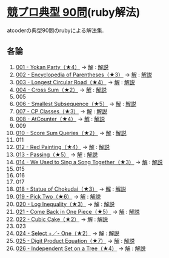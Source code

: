 # [競プロ典型 90問](https://atcoder.jp/contests/typical90)(ruby解法)

atcoderの典型90問のrubyによる解法集.

## 各論

1. [001 - Yokan Party（★4）](https://atcoder.jp/contests/typical90/tasks/typical90_a) -> [解](001_YokanParty.rb) : [解説](https://twitter.com/e869120/status/1377027868518064129/photo/1)
2. [002 - Encyclopedia of Parentheses（★3）](https://atcoder.jp/contests/typical90/tasks/typical90_b) -> [解](002_EncyclopediaOfParentheses.rb) : [解説](https://twitter.com/e869120/status/1377391097836544001/photo/1)
3. [003 - Longest Circular Road（★4）](https://atcoder.jp/contests/typical90/tasks/typical90_c) -> [解](003_LongestCircularRoad.rb) : [解説](https://twitter.com/e869120/status/1377752658149175299/photo/1)
4. [004 - Cross Sum（★2）](https://atcoder.jp/contests/typical90/tasks/typical90_d) -> [解](004_CrossSum.rb) : [解説](https://twitter.com/e869120/status/1378115289649348611/photo/1)
5. 005
6. [006 - Smallest Subsequence（★5）](https://atcoder.jp/contests/typical90/tasks/typical90_f) -> [解](006_SmallestSubsequence.rb) : [解説](https://twitter.com/e869120/status/1379202843622576130/photo/1)
7. [007 - CP Classes（★3）](https://atcoder.jp/contests/typical90/tasks/typical90_g) -> [解](007_CPClasses.rb) : [解説](https://twitter.com/e869120/status/1379565222541680644/photo/1)
8. [008 - AtCounter（★4）](https://atcoder.jp/contests/typical90/tasks/typical90_h) -> [解](008_AtCounter.rb) : [解説](https://twitter.com/e869120/status/1379927227739987972/photo/1)
9. 009
10. [010 - Score Sum Queries（★2）](https://atcoder.jp/contests/typical90/tasks/typical90_j) -> [解](010_ScoreSumQueries.rb) : [解説](https://twitter.com/e869120/status/1380652465834532865)
11. 011
12. [012 - Red Painting（★4）](https://atcoder.jp/contests/typical90/tasks/typical90_l) -> [解](012_RedPainting.rb) : [解説](https://twitter.com/e869120/status/1381739128291614720)
13. [013 - Passing（★5）](https://atcoder.jp/contests/typical90/tasks/typical90_m) -> [解](013_Passing.rb) : [解説](https://twitter.com/e869120/status/1382101716066127872)
14. [014 - We Used to Sing a Song Together（★3）](https://atcoder.jp/contests/typical90/tasks/typical90_n) -> [解](014_WeUsedToSingASongTogether.rb) : [解説](https://twitter.com/e869120/status/1382478816627478530)
15. 015
16. 016
17. 017
18. [018 - Statue of Chokudai（★3）](https://atcoder.jp/contests/typical90/tasks/typical90_r) -> [解](018_StatueOfChokudai.rb) : [解説](https://twitter.com/e869120/status/1384276005330690049)
19. [019 - Pick Two（★6）](https://atcoder.jp/contests/typical90/tasks/typical90_s) -> [解](019_PickTwo.rb) : [解説](https://twitter.com/e869120/status/1384638694162780166)
20. [020 - Log Inequality（★3）](https://atcoder.jp/contests/typical90/tasks/typical90_t) -> [解](020_LogInequality.rb) : [解説](https://twitter.com/e869120/status/1385001057512693762)
21. [021 - Come Back in One Piece（★5）](https://atcoder.jp/contests/typical90/tasks/typical90_u) -> [解](021_ComeBackInOnePiece.rb) : [解説](https://twitter.com/e869120/status/1385363292739104775)
22. [022 - Cubic Cake（★2）](https://atcoder.jp/contests/typical90/tasks/typical90_v) -> [解](022_CubicCake.rb) : [解説](https://twitter.com/e869120/status/1385725481920520193)
23. 023
24. [024 - Select +／- One（★2）](https://atcoder.jp/contests/typical90/tasks/typical90_x) -> [解](024_Select+／-One.rb) : [解説](https://twitter.com/e869120/status/1386814047081746432)
25. [025 - Digit Product Equation（★7）](https://atcoder.jp/contests/typical90/tasks/typical90_y) -> [解](025_DigitProductEquation.rb) : [解説](https://twitter.com/e869120/status/1387175538544975872)
26. [026 - Independent Set on a Tree（★4）](https://atcoder.jp/contests/typical90/tasks/typical90_z) -> [解](026_IndependentSetOnATree.rb) : [解説](https://twitter.com/e869120/status/1387538790017769474)
